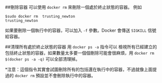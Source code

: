##刪除容器
可以使用 `docker rm` 來刪除一個處於終止狀態的容器。
例如
```
$sudo docker rm  trusting_newton
trusting_newton
```
如果要刪除一個執行中的容器，可以加入 `-f` 參數。Docker 會傳送 `SIGKILL` 信號給容器。


##清理所有處於終止狀態的容器
用 `docker ps -a` 指令可以 檢視所有已經建立的包括終止狀態的容器，如果數量太多要一個個刪除可能會很麻煩，用 `docker rm $(docker ps -a -q)` 可以全部清理掉。

*注意：這個指令其實會試圖刪除所有的包括還在執行中的容器，不過就像上面提過的 `docker rm`  預設並不會刪除執行中的容器。